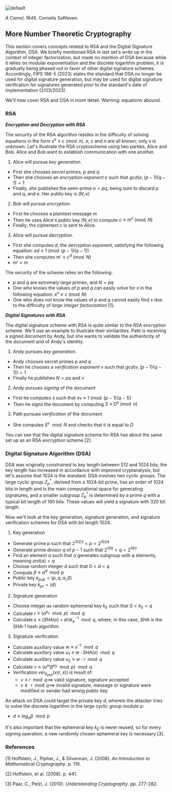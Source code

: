 ![default](https://github.com/andykeefe/cryptopals/assets/154836099/c224ad1a-94d1-4b12-9320-9d0c279e2924)

_A Camel_, 1646. Cornelis Saftleven.

## More Number Theoretic Cryptography

This section covers concepts related to RSA and the Digital Signature Algorithm, DSA. We briefly mentioned RSA in last set's write up in the context of integer factorization, but made no mention of DSA because while it relies on modular exponentiation and the discrete logarithm problem, it is gradually being phased out in favor of other digital signature schemes. Accordingly, FIPS 186-5 (2023) states the standard that DSA no longer be used for digital signature generation, but may be used for digital signature verification for signatures generated prior to the standard's date of implementation (2/03/2023). 

We'll now cover RSA and DSA in more detail. Warning: equations abound.

### RSA

_**Encryption and Decryption with RSA**_

The security of the RSA algorithm resides in the difficulty of solving equations in the form $` x^e \equiv c \pmod n `$. $` e `$, $` c `$ and $`n `$ are all known; only $`x `$ is unknown. Let's illustrate the RSA cryptoscheme using two parties, Alice and Bob. Alice and Bob want to establish communication with one another.

1. Alice will pursue _key generation_.
- First she chooses _secret primes_, $` p `$ and $` q `$
- Then she chooses an _encryption exponent_ $` e `$ such that $` gcd(e, (p - 1)(q - 1) = 1 `$
- Finally, she publishes the semi-prime $`n = pq `$, being sure to discard $`p`$ and $`q`$, and $`e `$. Her public key is $`(N, e)`$

2. Bob will pursue _encryption_.
- First he chooses a plaintext message $` m `$
- Then he uses Alice's public key $`(N, e)`$ to compute $` c \equiv m^e \pmod N `$
- Finally, the ciphertext $` c `$ is sent to Alice.

3. Alice will pursue _decryption_.
- First she computes $`d`$, the _decryption exponent_, satisfying the following equation: $` ed \equiv 1 \pmod{ (p-1)(q-1)} `$
- Then she computes $` m' \equiv c^d \pmod N `$
- $`m' = m`$

The security of the scheme relies on the following:
- $`p`$ and $`q`$ are extremely large primes, and $` N = pq `$
- One who knows the values of $`p`$ and $`q`$ can easily solve for $`x`$ in the following equation: $` x^e \equiv c \pmod N `$
- One who does _not_ know the values of $`p`$ and $`q`$ cannot easily find $`x`$ due to the difficulty of _large integer factorization_ [1].

_**Digital Signatures with RSA**_

The digital signature scheme with RSA is quite similar to the RSA encryption scheme. We'll use an example to illustrate their similarities. Patti is receiving a signed document by Andy, but she wants to validate the authenticity of the document and of Andy's identity.

1. Andy pursues _key generation_.
- Andy chooses secret primes $`p`$ and $`q`$
- Then he chooses a _verification exponent_ $`v`$ such that $`gcd(v, (p-1)(q-1)) = 1 `$
- Finally he publishes $` N = pq `$ and $`v`$

2. Andy pursues _signing_ of the document
- First he computes $`s`$ such that $` sv \equiv 1 \pmod{(p-1)(q-1)}`$
- Then he signs the document by computing $` S \equiv D^s \pmod n `$

3. Patti pursues _verification_ of the document
- She computes $` S^v \mod N `$ and checks that it is equal to $`D`$

You can see that the digital signature scheme for RSA has about the same set up as an RSA encryption scheme [2].

### Digital Signature Algorithm (DSA)

DSA was originally constrained to key length between 512 and 1024 bits; the key length has increased in accordance with improved cryptanalysis, but let's assume that 1024 is the standard. DSA involves two cyclic groups. The large cyclic group $`Z^*_p`$, derived from a 1024-bit prime, has an order of 1024 bits in length and is the main computational space for generating signatures, and a smaller subgroup $` Z^*_p `$ is determined by a prime $`q`$ with a typical bit length of 160 bits. These values will yield a signature with 320 bit length.

Now we'll look at the key generation, signature generation, and signature verification schemes for DSA with bit length 1024.

1. Key generation
- Generate prime $`p`$ such that $` 2^{1023} < p < 2^{1024} `$
- Generate prime divisor $`q`$ of $` p - 1 `$ such that $` 2^{159} < q < 2^{160} `$
- Find an element $`\alpha `$ such that $`\alpha`$ generates subgroup with $`q`$ elements, meaning $`ord(\alpha) = q`$
- Choose random integer $`d`$ such that $` 0 < d < q `$
- Compute $`\beta \equiv \alpha ^d \mod p`$
- Public key $`k_{pub} = (p, q, \alpha, \beta)`$
- Private key $`k_{pr} = (d) `$

2. Signature generation
- Choose integer as random ephemeral key $`k_E`$ such that $` 0 < k_E < q`$
- Calculate $` r \equiv (\alpha^{k_e} \mod p) \mod q`$
- Calculate $` s \equiv (SHA(x) + dr)k_e^{-1} \mod q`$, where, in this case, $`SHA`$ is the SHA-1 hash algorithm

3. Signature verification
- Calculate auxillary value $` w \equiv s^{-1} \mod q`$
- Calculate auxillary value $`u_1 \equiv w \cdot SHA(x) \mod q`$
- Calculate auxillary value $` u_2 \equiv w \cdot r \mod q`$
- Calculate $` v \equiv (\alpha^{u_1} \beta^{u_2} \mod p)\mod q `$
- Verification $`ver_{k_{pub}}(x(r, s))`$ is result of:
  - $`v \equiv r \mod q \implies `$ valid signature, signature accepted
  - $` v \not\equiv r \mod q \implies`$ invalid signature, message or signature were modified or sender had wrong public key
 
An attack on DSA could target the private key $`d`$, wherein the attacker tries to solve the discrete logarithm in the large cyclic group module $`p`$: 
    
  - $` d \equiv log_{\alpha} \beta \mod p`$

It's also important that the ephemeral key $`k_E`$ is never reused, so for every signing operation, a new randomly chosen ephemeral key is necessary [3].



### References
[1] Hoffstein, J., Pipher, J., & Silverman, J. (2008). _An Introduction to Mathematical Cryptography_. p. 119.

[2] Hoffstein, et al. (2008). p. 441.

[3] Paar, C., Pelzl, J. (2010). _Understanding Cryptography_. pp. 277-282.
